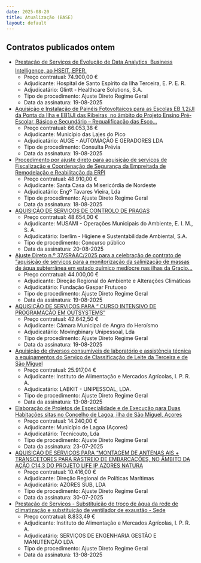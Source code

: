 ```yaml
---
date: 2025-08-20
title: Atualização (BASE)
layout: default
---
```

## Contratos publicados ontem

* [Prestação de Serviços de Evolução de Data Analytics  Business Intelligence, ao HSEIT, EPER.](https://www.base.gov.pt/Base4/pt/detalhe/?type=contratos&id=11648049)
  * Preço contratual: 74.900,00 €
  * Adjudicante: Hospital de Santo Espírito da Ilha Terceira, E. P. E. R.
  * Adjudicatário: Glintt - Healthcare Solutions, S.A.
  * Tipo de procedimento: Ajuste Direto Regime Geral
  * Data da assinatura: 19-08-2025
* [Aquisição e Instalação de Painéis Fotovoltaicos para as Escolas EB 1,2/JI da Ponta da Ilha e EB1/JI das Ribeiras, no âmbito do Projeto Ensino Pré-Escolar, Básico e Secundário – Requalificação das Esco...](https://www.base.gov.pt/Base4/pt/detalhe/?type=contratos&id=11648668)
  * Preço contratual: 66.053,38 €
  * Adjudicante: Município das Lajes do Pico
  * Adjudicatário: AUGE - AUTOMAÇÃO E GERADORES LDA
  * Tipo de procedimento: Consulta Prévia
  * Data da assinatura: 19-08-2025
* [Procedimento por ajuste direto para aquisição de serviços de Fiscalização e Coordenação de Segurança da Empreitada de Remodelação e Reabilitação da ERPI](https://www.base.gov.pt/Base4/pt/detalhe/?type=contratos&id=11647932)
  * Preço contratual: 48.910,00 €
  * Adjudicante: Santa Casa da Misericórdia de Nordeste
  * Adjudicatário: Engº Tavares Vieira, Lda
  * Tipo de procedimento: Ajuste Direto Regime Geral
  * Data da assinatura: 18-08-2025
* [AQUISIÇÃO DE SERVIÇOS DE CONTROLO DE PRAGAS](https://www.base.gov.pt/Base4/pt/detalhe/?type=contratos&id=11648735)
  * Preço contratual: 48.654,00 €
  * Adjudicante: MUSAMI - Operações Municipais do Ambiente, E. I. M., S. A.
  * Adjudicatário: Iberlim - Higiene e Sustentabilidade Ambiental, S.A.
  * Tipo de procedimento: Concurso público
  * Data da assinatura: 20-08-2025
* [Ajuste Direto n.º 37/SRAAC/2025 para a celebração de contrato de “aquisição de serviços para a monitorização da salinização de massas de água subterrânea em estado químico medíocre nas ilhas da Gracio...](https://www.base.gov.pt/Base4/pt/detalhe/?type=contratos&id=11648007)
  * Preço contratual: 44.000,00 €
  * Adjudicante: Direção Regional do Ambiente e Alterações Climáticas
  * Adjudicatário: Fundação Gaspar Frutuoso
  * Tipo de procedimento: Ajuste Direto Regime Geral
  * Data da assinatura: 19-08-2025
* [AQUISIÇÃO DE SERVIÇOS PARA “ CURSO INTENSIVO DE PROGRAMAÇÃO EM OUTSYSTEMS”](https://www.base.gov.pt/Base4/pt/detalhe/?type=contratos&id=11648067)
  * Preço contratual: 42.642,50 €
  * Adjudicante: Câmara Municipal de Angra do Heroísmo
  * Adjudicatário: Movingbinary Unipessoal, Lda
  * Tipo de procedimento: Ajuste Direto Regime Geral
  * Data da assinatura: 19-08-2025
* [Aquisição de diversos consumíveis de laboratório e assistência técnica a equipamentos do Serviço de Classificação de Leite da Terceira e de São Miguel](https://www.base.gov.pt/Base4/pt/detalhe/?type=contratos&id=11648182)
  * Preço contratual: 25.917,04 €
  * Adjudicante: Instituto de Alimentação e Mercados Agrícolas, I. P. R. A.
  * Adjudicatário: LABKIT - UNIPESSOAL, LDA.
  * Tipo de procedimento: Ajuste Direto Regime Geral
  * Data da assinatura: 13-08-2025
* [Elaboração de Projetos de Especialidade e de Execução para Duas Habitações sitas no Concelho de Lagoa, ilha de São Miguel, Açores](https://www.base.gov.pt/Base4/pt/detalhe/?type=contratos&id=11649032)
  * Preço contratual: 14.240,00 €
  * Adjudicante: Município de Lagoa (Açores)
  * Adjudicatário: Tecnicouto, Lda
  * Tipo de procedimento: Ajuste Direto Regime Geral
  * Data da assinatura: 23-07-2025
* [AQUISIÇÃO DE SERVIÇOS PARA “MONTAGEM DE ANTENAS AIS + TRANSCETORES PARA RASTREIO DE EMBARCAÇÕES, NO ÂMBITO DA AÇÃO C14.3 DO PROJETO LIFE IP AZORES NATURA](https://www.base.gov.pt/Base4/pt/detalhe/?type=contratos&id=11648487)
  * Preço contratual: 10.416,00 €
  * Adjudicante: Direção Regional de Políticas Marítimas
  * Adjudicatário: AZORES SUB, LDA
  * Tipo de procedimento: Ajuste Direto Regime Geral
  * Data da assinatura: 30-07-2025
* [Prestação de Serviços - Substituição de troço de água da rede de climatização e substituição de ventilador de exaustão - Sede](https://www.base.gov.pt/Base4/pt/detalhe/?type=contratos&id=11648663)
  * Preço contratual: 8.833,49 €
  * Adjudicante: Instituto de Alimentação e Mercados Agrícolas, I. P. R. A.
  * Adjudicatário: SERVIÇOS DE ENGENHARIA GESTÃO E MANUTENÇÃO LDA
  * Tipo de procedimento: Ajuste Direto Regime Geral
  * Data da assinatura: 13-08-2025


